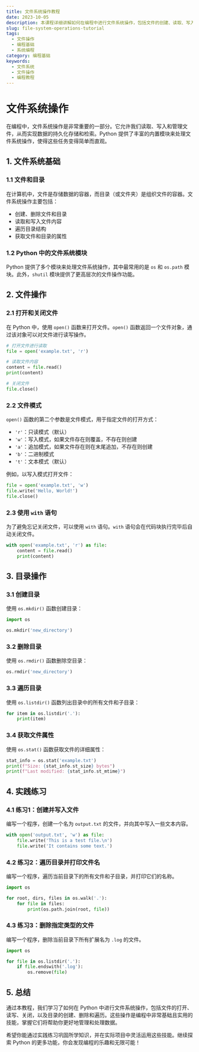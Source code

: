 ```yaml
---
title: 文件系统操作教程
date: 2023-10-05
description: 本课程详细讲解如何在编程中进行文件系统操作，包括文件的创建、读取、写入和删除等基本操作。
slug: file-system-operations-tutorial
tags:
  - 文件操作
  - 编程基础
  - 系统编程
category: 编程基础
keywords:
  - 文件系统
  - 文件操作
  - 编程教程
---
```


# 文件系统操作

在编程中，文件系统操作是非常重要的一部分。它允许我们读取、写入和管理文件，从而实现数据的持久化存储和检索。Python 提供了丰富的内置模块来处理文件系统操作，使得这些任务变得简单而直观。

## 1. 文件系统基础

### 1.1 文件和目录

在计算机中，文件是存储数据的容器，而目录（或文件夹）是组织文件的容器。文件系统操作主要包括：

- 创建、删除文件和目录
- 读取和写入文件内容
- 遍历目录结构
- 获取文件和目录的属性

### 1.2 Python 中的文件系统模块

Python 提供了多个模块来处理文件系统操作，其中最常用的是 `os` 和 `os.path` 模块。此外，`shutil` 模块提供了更高层次的文件操作功能。

## 2. 文件操作

### 2.1 打开和关闭文件

在 Python 中，使用 `open()` 函数来打开文件。`open()` 函数返回一个文件对象，通过该对象可以对文件进行读写操作。

```python
# 打开文件进行读取
file = open('example.txt', 'r')

# 读取文件内容
content = file.read()
print(content)

# 关闭文件
file.close()
```

### 2.2 文件模式

`open()` 函数的第二个参数是文件模式，用于指定文件的打开方式：

- `'r'`：只读模式（默认）
- `'w'`：写入模式，如果文件存在则覆盖，不存在则创建
- `'a'`：追加模式，如果文件存在则在末尾追加，不存在则创建
- `'b'`：二进制模式
- `'t'`：文本模式（默认）

例如，以写入模式打开文件：

```python
file = open('example.txt', 'w')
file.write('Hello, World!')
file.close()
```

### 2.3 使用 `with` 语句

为了避免忘记关闭文件，可以使用 `with` 语句。`with` 语句会在代码块执行完毕后自动关闭文件。

```python
with open('example.txt', 'r') as file:
    content = file.read()
    print(content)
```

## 3. 目录操作

### 3.1 创建目录

使用 `os.mkdir()` 函数创建目录：

```python
import os

os.mkdir('new_directory')
```

### 3.2 删除目录

使用 `os.rmdir()` 函数删除空目录：

```python
os.rmdir('new_directory')
```

### 3.3 遍历目录

使用 `os.listdir()` 函数列出目录中的所有文件和子目录：

```python
for item in os.listdir('.'):
    print(item)
```

### 3.4 获取文件属性

使用 `os.stat()` 函数获取文件的详细属性：

```python
stat_info = os.stat('example.txt')
print(f"Size: {stat_info.st_size} bytes")
print(f"Last modified: {stat_info.st_mtime}")
```

## 4. 实践练习

### 4.1 练习1：创建并写入文件

编写一个程序，创建一个名为 `output.txt` 的文件，并向其中写入一些文本内容。

```python
with open('output.txt', 'w') as file:
    file.write('This is a test file.\n')
    file.write('It contains some text.')
```

### 4.2 练习2：遍历目录并打印文件名

编写一个程序，遍历当前目录下的所有文件和子目录，并打印它们的名称。

```python
import os

for root, dirs, files in os.walk('.'):
    for file in files:
        print(os.path.join(root, file))
```

### 4.3 练习3：删除指定类型的文件

编写一个程序，删除当前目录下所有扩展名为 `.log` 的文件。

```python
import os

for file in os.listdir('.'):
    if file.endswith('.log'):
        os.remove(file)
```

## 5. 总结

通过本教程，我们学习了如何在 Python 中进行文件系统操作，包括文件的打开、读写、关闭，以及目录的创建、删除和遍历。这些操作是编程中非常基础且实用的技能，掌握它们将帮助你更好地管理和处理数据。

希望你能通过实践练习巩固所学知识，并在实际项目中灵活运用这些技能。继续探索 Python 的更多功能，你会发现编程的乐趣和无限可能！